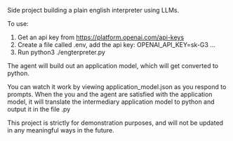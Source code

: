 Side project building a plain english interpreter using LLMs.

To use:

1. Get an api key from https://platform.openai.com/api-keys
2. Create a file called .env, add the api key: OPENAI_API_KEY=sk-G3 ...
3. Run python3 ./engterpreter.py

The agent will build out an application model, which will get converted to python.

You can watch it work by viewing application_model.json as you respond to prompts.
When the you and the agent are satisfied with the application model, it will translate the intermediary application model to python and output it in the file .py

This project is strictly for demonstration purposes, and will not be updated in any meaningful ways in the future.